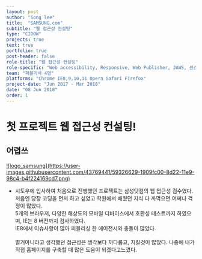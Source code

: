 ```yaml
---
layout: post
author: "Song lee"
title:  "SAMSUNG.com"
subtitle: "웹 접근성 컨설팅"
type: "CIDOW"
projects: true
text: true
portfolio: true
post-header: false
role-title: "웹 접근성 컨설팅"
role-specific: "Web accessibility, Responsive, Web Publisher, JAWS, 센스리더 "
team: "퍼블리셔 4명"
platforms: "Chrome IE8,9,10,11 Opera Safari Firefox"
project-date: "Jun 2017 - Mar 2018"
date: "08 Jun 2018"
order: 1
---
```


# 첫 프로젝트 웹 접근성 컨설팅!

## 어렵쓰

<a class="img_company" href="https://www.samsung.com/us/" title="삼성닷컴 바로가기">
![logo_samsung](https://user-images.githubusercontent.com/43769441/59326629-1909fc00-8d22-11e9-98c4-b4f224169cd7.png)
</a>

- 시도우에 입사하여 처음으로 진행했던 프로젝트는 삼성닷컴의 웹 접근성 검수였다. <br/>
처음엔 당장 코딩을 먼저 하고 싶었고 학원에서 배웠던 지식 다 까먹으면 어쩌나 걱정이 많았다. <br/>
5개의 브라우저, 다양한 해상도의 모바일 디바이스에서 호환성 테스트까지 하였으며, IE는 8 버전까지 검사하였다.<br/>
IE8에서 이슈사항이 많아 퍼블리싱 한 에이전시와 충돌이 많았다.<br><br>
별거아니라고 생각했던 접근성은 생각보다 까다롭고, 지킬것이 많았다. 나중에 내가 직접 홈페이지를 구축할 때 많은 도움이 되겠다고느꼈다.
